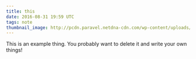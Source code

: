 ```yaml
---
title: this
date: 2016-08-31 19:59 UTC
tags: note
thumbnail_image: http://pcdn.paravel.netdna-cdn.com/wp-content/uploads/2016/07/sharp-sans2.png
---
```

This is an example thing. You probably want to delete it and write your own things!
